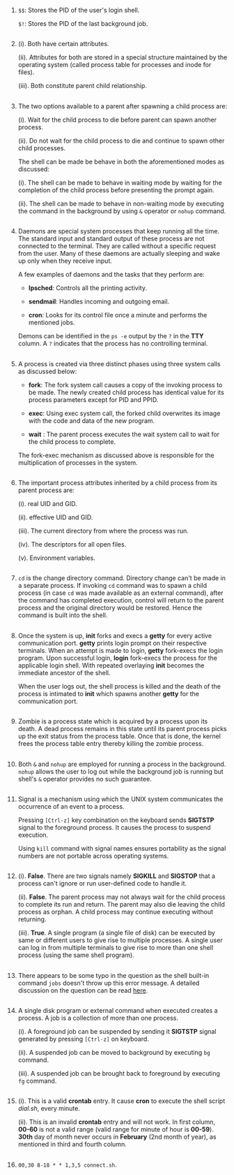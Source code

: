01. `$$`: Stores the PID of the user's login shell.

    `$!`: Stores the PID of the last background job.

##

02. (i). Both have certain attributes.

    (ii). Attributes for both are stored in a special structure maintained by the operating system (called process table for processes and inode for files).

    (iii). Both constitute parent child relationship.

##

03. The two options available to a parent after spawning a child process are:

    (i). Wait for the child process to die before parent can spawn another process.

    (ii). Do not wait for the child process to die and continue to spawn other child processes.

    The shell can be made be behave in both the aforementioned modes as discussed:

    (i). The shell can be made to behave in waiting mode by waiting for the completion of the child process before presenting the prompt again.

    (ii). The shell can be made to behave in non-waiting mode by executing the command in the background by using `&` operator or `nohup` command.

##

04. Daemons are special system processes that keep running all the time. The standard input and standard output of these process are not connected to the terminal. They are called without a specific request from the user. Many of these daemons are actually sleeping and wake up only when they receive input.

    A few examples of daemons and the tasks that they perform are:

    -   **lpsched**: Controls all the printing activity.

    -   **sendmail**: Handles incoming and outgoing email.

    -   **cron**: Looks for its control file once a minute and performs the mentioned jobs.

    Demons can be identified in the `ps -e` output by the `?` in the **TTY** column. A `?` indicates that the process has no controlling terminal.

##

05. A process is created via three distinct phases using three system calls as discussed below:

    -   **fork**: The fork system call causes a copy of the invoking process to be made. The newly created child process has identical value for its process parameters except for PID and PPID.

    -   **exec**: Using exec system call, the forked child overwrites its image with the code and data of the new program.

    -   **wait** : The parent process executes the wait system call to wait for the child process to complete.

    The fork-exec mechanism as discussed above is responsible for the multiplication of processes in the system.

##

06. The important process attributes inherited by a child process from its parent process are:

    (i). real UID and GID.

    (ii). effective UID and GID.

    (iii). The current directory from where the process was run.

    (iv). The descriptors for all open files.

    (v). Environment variables.

##

07. `cd` is the change directory command. Directory change can't be made in a separate process. If invoking `cd` command was to spawn a child process (in case `cd` was made available as an external command), after the command has completed execution, control will return to the parent process and the original directory would be restored. Hence the command is built into the shell.

##

08. Once the system is up, **init** forks and execs a **getty** for every active communication port. **getty** prints login prompt on their respective terminals. When an attempt is made to login, **getty** fork-execs the login program. Upon successful login, **login** fork-execs the process for the applicable login shell. With repeated overlaying **init** becomes the immediate ancestor of the shell.

    When the user logs out, the shell process is killed and the death of the process is intimated to **init** which spawns another **getty** for the communication port.

##

09. Zombie is a process state which is acquired by a process upon its death. A dead process remains in this state until its parent process picks up the exit status from the process table. Once that is done, the kernel frees the process table entry thereby killing the zombie process.

##

10. Both `&` and `nohup` are employed for running a process in the background. `nohup` allows the user to log out while the background job is running but shell's `&` operator provides no such guarantee.

##

11. Signal is a mechanism using which the UNIX system communicates the occurrence of an event to a process.

    Pressing `[Ctrl-z]` key combination on the keyboard sends **SIGTSTP** signal to the foreground process. It causes the process to suspend execution.

    Using `kill` command with signal names ensures portability as the signal numbers are not portable across operating systems.

##

12. (i). **False**. There are two signals namely **SIGKILL** and **SIGSTOP** that a process can't ignore or run user-defined code to handle it.

    (ii). **False**. The parent process may not always wait for the child process to complete its run and return. The parent may also die leaving the child process as orphan. A child process may continue executing without returning.

    (iii). **True**. A single program (a single file of disk) can be executed by same or different users to give rise to multiple processes. A single user can log in from multiple terminals to give rise to more than one shell process (using the same shell program).

##

13. There appears to be some typo in the question as the shell built-in command `jobs` doesn't throw up this error message. A detailed discussion on the question can be read [here](https://unix.stackexchange.com/a/111350).

##

14. A single disk program or external command when executed creates a process. A job is a collection of more than one process.

    (i). A foreground job can be suspended by sending it **SIGTSTP** signal generated by pressing `[Ctrl-z]` on keyboard.

    (ii). A suspended job can be moved to background by executing `bg` command.

    (iii). A suspended job can be brought back to foreground by executing `fg` command.

##

15. (i). This is a valid **crontab** entry. It cause **cron** to execute the shell script _dial.sh_, every minute.

    (ii). This is an invalid **crontab** entry and will not work. In first column, **00-60** is not a valid range (valid range for minute of hour is **00-59**). **30th** day of month never occurs in **February** (2nd month of year), as mentioned in third and fourth column.

##

16. `00,30 8-18 * * 1,3,5 connect.sh`.

##
